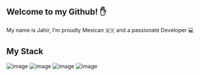 ## Welcome to my Github! ✋

My name is Jahir, I'm proudly Mexican 🇲🇽 and a passionate Developer 💻

## My Stack
![image](https://img.shields.io/badge/Python-Avanzado-brightgreen?style=for-the-badge&logo=python&logoColor=white)
![image](https://img.shields.io/badge/Django-Avanzado-brightgreen?style=for-the-badge&logo=django&logoColor=white)
![image](https://img.shields.io/badge/DjangoRest-Medio-brightgreen?style=for-the-badge&logo=django&logoColor=white)
![image](https://img.shields.io/badge/React-Basico-yellow?style=for-the-badge&logo=react&logoColor=61DAFB)
